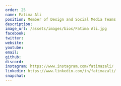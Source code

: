 ```yaml
---
order: 25
name: Fatima Ali
position: Member of Design and Social Media Teams
description: 
image_url: /assets/images/bios/Fatima Ali.jpg
facebook: 
twitter: 
website: 
youtube: 
email: 
github: 
discord: 
instagram: https://www.instagram.com/fatimazali/
linkedin: https://www.linkedin.com/in/fatimazali/
snapchat: 
---
```

